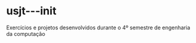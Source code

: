 # usjt---init

Exercícios e projetos desenvolvidos durante o 4º semestre de engenharia da computação
